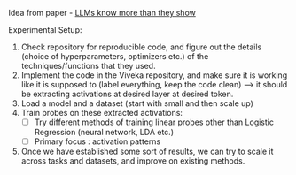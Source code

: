 Idea from paper - [LLMs know more than they show](https://arxiv.org/pdf/2410.02707)

Experimental Setup: 

1. Check repository for reproducible code, and figure out the details (choice of hyperparameters, optimizers etc.) of the techniques/functions that they used. 
2. Implement the code in the Viveka repository, and make sure it is working like it is supposed to (label everything, keep the code clean) --> it should be extracting activations at desired layer at desired token. 
3. Load a model and a dataset (start with small and then scale up)
4. Train probes on these extracted activations: 
	- [ ] Try different methods of training linear probes other than Logistic Regression (neural network, LDA etc.)
	- [ ] Primary focus : activation patterns
5. Once we have established some sort of results, we can try to scale it across tasks and datasets, and improve on existing methods. 
